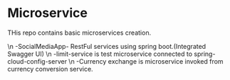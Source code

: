 # Microservice
THis repo contains basic microservices creation.

\n -SocialMediaApp- RestFul services using spring boot.(Integrated Swagger UI)
\n -limit-service is test microservice connected to spring-cloud-config-server
\n -Currency exchange is microservice invoked from currency conversion service.
